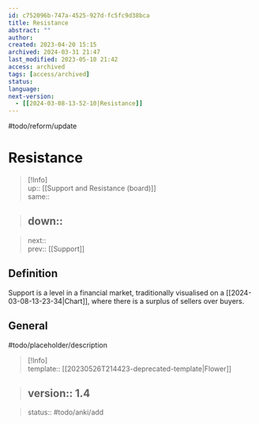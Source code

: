 ```yaml
---
id: c752096b-747a-4525-927d-fc5fc9d38bca
title: Resistance
abstract: ""
author: 
created: 2023-04-20 15:15
archived: 2024-03-31 21:47
last_modified: 2023-05-10 21:42
access: archived
tags: [access/archived]
status: 
language: 
next-version:
  - [[2024-03-08-13-52-10|Resistance]]
---
```


#todo/reform/update 

# Resistance

> [!Info]  
> up:: [[Support and Resistance (board)]]  
> same::  
>

> down::
> ---  

>
> next::  
> prev:: [[Support]]

## Definition

Support is a level in a financial market, traditionally visualised on a [[2024-03-08-13-23-34|Chart]], where there is a surplus of sellers over buyers. 

## General

#todo/placeholder/description 

> [!Info]  
> template:: [[20230526T214423-deprecated-template|Flower]]  
>

> version:: 1.4
> ---  

>
> status:: #todo/anki/add 
